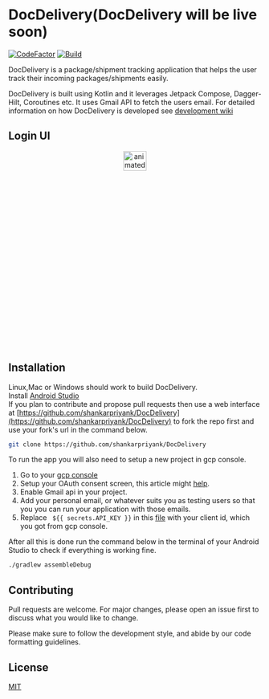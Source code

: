 # DocDelivery(DocDelivery will be live soon)
[![CodeFactor](https://www.codefactor.io/repository/github/shankarpriyank/docdelivery/badge)](https://www.codefactor.io/repository/github/shankarpriyank/docdelivery)
[![Build](https://github.com/shankarpriyank/Dr.Delivery/actions/workflows/build.yml/badge.svg)](https://github.com/shankarpriyank/Dr.Delivery/actions/workflows/build.yml)  

DocDelivery is a package/shipment tracking application that helps the user track their incoming packages/shipments easily.

DocDelivery is built using Kotlin and it leverages Jetpack Compose, Dagger-Hilt, Coroutines etc. It uses Gmail API to fetch the users email.
For detailed information on how DocDelivery is developed see [development wiki]()

## Login UI
<p align="center"> 
  <img src="https://user-images.githubusercontent.com/100941430/205707074-e4396320-8470-41ff-aaa2-b26ed1f5c1d3.gif" alt="animated " height="10%" width="30%"  />
</p> 

<!--  <p align="center"> 
  <img src="https://user-images.githubusercontent.com/100941430/205707074-e4396320-8470-41ff-aaa2-b26ed1f5c1d3.gif" alt="animated " height=100>
</p> -->



## Installation

Linux,Mac or Windows should work to build DocDelivery.\
Install [Android Studio](https://developer.android.com/studio)\
If you plan to contribute and propose pull requests then use a web interface at [https://github.com/shankarpriyank/DocDelivery](https://github.com/shankarpriyank/DocDelivery) to fork the repo first and use your fork's url in the command below.

```bash
git clone https://github.com/shankarpriyank/DocDelivery
```
To run the app you will also need to setup a new project in gcp console.
1. Go to your [gcp console](https://www.google.com/url?sa=t&rct=j&q=&esrc=s&source=web&cd=&cad=rja&uact=8&ved=2ahUKEwjV7sz2xsv7AhX9TGwGHSrECTAQFnoECA0QAQ&url=https%3A%2F%2Fconsole.cloud.google.com%2F&usg=AOvVaw1GxwHR1WZnDu0xsR-djCrv)
2. Setup your OAuth consent screen, this article might [help](https://medium.com/@hamza.azee91/google-sign-in-into-your-android-app-step-by-step-57550e6e9398).
3. Enable Gmail api in your project.
4. Add your personal email, or whatever suits you as testing users so that you you can run your application with those emails.
4. Replace ``` ${{ secrets.API_KEY }}```  in this [file](https://github.com/shankarpriyank/DocDelivery/blob/master/app/src/main/res/values/strings.xml#L6) with your client id, which you got from gcp console.

After all this is done run the command below in the terminal of your Android Studio to check if everything is working fine.
```bash
./gradlew assembleDebug
```





## Contributing

Pull requests are welcome. For major changes, please open an issue first
to discuss what you would like to change.

Please make sure to follow the development style, and abide by our code formatting guidelines.

## License

[MIT](https://choosealicense.com/licenses/mit/)
